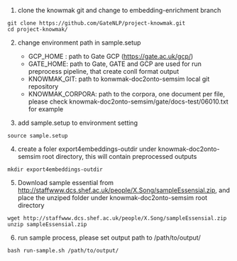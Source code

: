 1. clone the knowmak git and change to embedding-enrichment branch
```
git clone https://github.com/GateNLP/project-knowmak.git
cd project-knowmak/
```


2. change environment path in sample.setup
    - GCP_HOME : path to Gate GCP (https://gate.ac.uk/gcp/)
    - GATE_HOME: path to Gate, GATE and GCP are used for run preprocess pipeline, that create conll format output
    - KNOWMAK_GIT: path to konwmak-doc2onto-semsim local git repository
    - KNOWMAK_CORPORA: path to the corpora, one document per file, please check knowmak-doc2onto-semsim/gate/docs-test/06010.txt for example

3. add sample.setup to environment setting
```
source sample.setup
```

4. create a foler export4embeddings-outdir under knowmak-doc2onto-semsim root directory, this will contain preprocessed outputs
```
mkdir export4embeddings-outdir
```


5. Download sample essential from http://staffwww.dcs.shef.ac.uk/people/X.Song/sampleEssensial.zip, and place the unziped folder under knowmak-doc2onto-semsim root directory
```
wget http://staffwww.dcs.shef.ac.uk/people/X.Song/sampleEssensial.zip
unzip sampleEssensial.zip
```

6. run sample process, please set output path to /path/to/output/
```
bash run-sample.sh /path/to/output/
```











